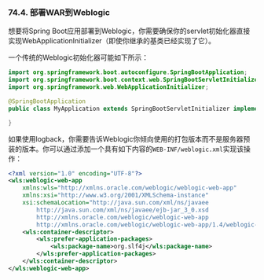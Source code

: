 ### 74.4. 部署WAR到Weblogic

想要将Spring Boot应用部署到Weblogic，你需要确保你的servlet初始化器直接实现WebApplicationInitializer（即使你继承的基类已经实现了它）。

一个传统的Weblogic初始化器可能如下所示：
```java
import org.springframework.boot.autoconfigure.SpringBootApplication;
import org.springframework.boot.context.web.SpringBootServletInitializer;
import org.springframework.web.WebApplicationInitializer;

@SpringBootApplication
public class MyApplication extends SpringBootServletInitializer implements WebApplicationInitializer {

}
```
如果使用logback，你需要告诉Weblogic你倾向使用的打包版本而不是服务器预装的版本。你可以通过添加一个具有如下内容的`WEB-INF/weblogic.xml`实现该操作：
```xml
<?xml version="1.0" encoding="UTF-8"?>
<wls:weblogic-web-app
	xmlns:wls="http://xmlns.oracle.com/weblogic/weblogic-web-app"
	xmlns:xsi="http://www.w3.org/2001/XMLSchema-instance"
	xsi:schemaLocation="http://java.sun.com/xml/ns/javaee
		http://java.sun.com/xml/ns/javaee/ejb-jar_3_0.xsd
		http://xmlns.oracle.com/weblogic/weblogic-web-app
		http://xmlns.oracle.com/weblogic/weblogic-web-app/1.4/weblogic-web-app.xsd">
	<wls:container-descriptor>
		<wls:prefer-application-packages>
			<wls:package-name>org.slf4j</wls:package-name>
		</wls:prefer-application-packages>
	</wls:container-descriptor>
</wls:weblogic-web-app>
```
